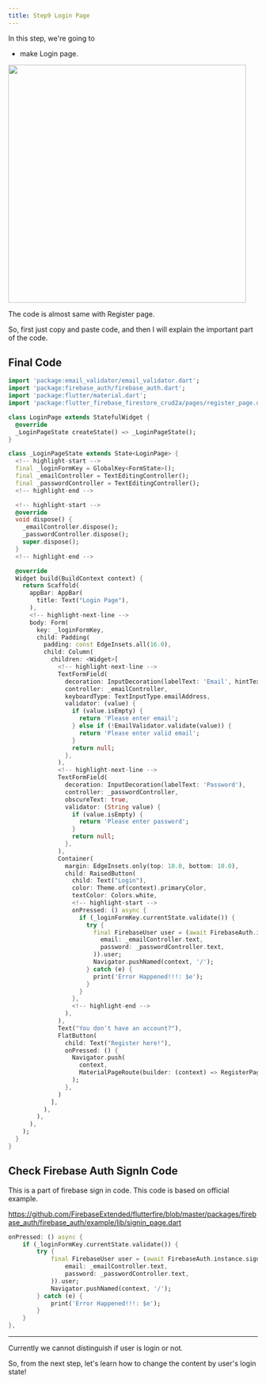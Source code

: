 ```yaml
---
title: Step9 Login Page
---
```


In this step, we're going to

- make Login page.

<img src="https://storage.googleapis.com/coderhackers-assets/flutter_firebase_firestore_crud2a/Screen%20Shot%202020-02-11%20at%2023.32.10.png" height="480" />

The code is almost same with Register page.

So, first just copy and paste code, and then I will explain the important part of the code.

## Final Code

```dart title="lib/pages/login_page.dart"
import 'package:email_validator/email_validator.dart';
import 'package:firebase_auth/firebase_auth.dart';
import 'package:flutter/material.dart';
import 'package:flutter_firebase_firestore_crud2a/pages/register_page.dart';

class LoginPage extends StatefulWidget {
  @override
  _LoginPageState createState() => _LoginPageState();
}

class _LoginPageState extends State<LoginPage> {
  <!-- highlight-start -->
  final _loginFormKey = GlobalKey<FormState>();
  final _emailController = TextEditingController();
  final _passwordController = TextEditingController();
  <!-- highlight-end -->

  <!-- highlight-start -->
  @override
  void dispose() {
    _emailController.dispose();
    _passwordController.dispose();
    super.dispose();
  }
  <!-- highlight-end -->

  @override
  Widget build(BuildContext context) {
    return Scaffold(
      appBar: AppBar(
        title: Text("Login Page"),
      ),
      <!-- highlight-next-line -->
      body: Form(
        key: _loginFormKey,
        child: Padding(
          padding: const EdgeInsets.all(16.0),
          child: Column(
            children: <Widget>[
              <!-- highlight-next-line -->
              TextFormField(
                decoration: InputDecoration(labelText: 'Email', hintText: "johnjackson@example.com"),
                controller: _emailController,
                keyboardType: TextInputType.emailAddress,
                validator: (value) {
                  if (value.isEmpty) {
                    return 'Please enter email';
                  } else if (!EmailValidator.validate(value)) {
                    return 'Please enter valid email';
                  }
                  return null;
                },
              ),
              <!-- highlight-next-line -->
              TextFormField(
                decoration: InputDecoration(labelText: 'Password'),
                controller: _passwordController,
                obscureText: true,
                validator: (String value) {
                  if (value.isEmpty) {
                    return 'Please enter password';
                  }
                  return null;
                },
              ),
              Container(
                margin: EdgeInsets.only(top: 10.0, bottom: 10.0),
                child: RaisedButton(
                  child: Text("Login"),
                  color: Theme.of(context).primaryColor,
                  textColor: Colors.white,
                  <!-- highlight-start -->
                  onPressed: () async {
                    if (_loginFormKey.currentState.validate()) {
                      try {                        
                        final FirebaseUser user = (await FirebaseAuth.instance.signInWithEmailAndPassword(
                          email: _emailController.text,
                          password: _passwordController.text,
                        )).user;
                        Navigator.pushNamed(context, '/');
                      } catch (e) {
                        print('Error Happened!!!: $e');
                      }  
                    }
                  },
                  <!-- highlight-end -->
                ),
              ),
              Text("You don't have an account?"),
              FlatButton(
                child: Text("Register here!"),
                onPressed: () {
                  Navigator.push(
                    context,
                    MaterialPageRoute(builder: (context) => RegisterPage()),
                  );
                },
              )
            ],
          ),
        ),
      ),
    );
  }
}
```

## Check Firebase Auth SignIn Code
This is a part of firebase sign in code. This code is based on official example.

https://github.com/FirebaseExtended/flutterfire/blob/master/packages/firebase_auth/firebase_auth/example/lib/signin_page.dart
```dart
onPressed: () async {
	if (_loginFormKey.currentState.validate()) {
		try {                        
			final FirebaseUser user = (await FirebaseAuth.instance.signInWithEmailAndPassword(
				email: _emailController.text,
				password: _passwordController.text,
			)).user;
			Navigator.pushNamed(context, '/');
		} catch (e) {
			print('Error Happened!!!: $e');
		}  
	}
},
```

---

Currently we cannot distinguish if user is login or not.

So, from the next step, let's learn how to change the content by user's login state!